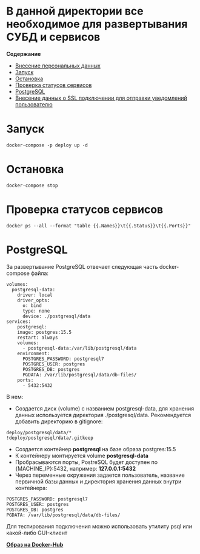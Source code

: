 # В данной директории все необходимое для развертывания СУБД и сервисов

**Содержание**

- [Внесение персональных данных](https://github.com/maaaaQ/EvoFP/tree/developer/services/notification-service#api-%D1%81%D0%B5%D1%80%D0%B2%D0%B8%D1%81%D0%B0-%D0%BE%D1%82%D0%BF%D1%80%D0%B0%D0%B2%D0%BA%D0%B8-email-%D0%BE-%D1%81%D0%BE%D0%B7%D0%B4%D0%B0%D0%BD%D0%B8%D0%B8-%D0%BF%D0%BE%D0%BB%D1%8C%D0%B7%D0%BE%D0%B2%D0%B0%D1%82%D0%B5%D0%BB%D1%8F%D0%B7%D0%B0%D0%B4%D0%B0%D1%87%D0%B8%D0%BA%D0%BE%D0%BC%D0%BC%D0%B5%D0%BD%D1%82%D0%B0%D1%80%D0%B8%D1%8F-%D0%BA-%D0%B7%D0%B0%D0%B4%D0%B0%D1%87%D0%B5)
- [Запуск](https://github.com/maaaaQ/EvoFP/tree/developer/deploy#запуск)
- [Остановка](https://github.com/maaaaQ/EvoFP/tree/developer/deploy#остановка)
- [Проверка статусов сервисов](https://github.com/maaaaQ/EvoFP/tree/developer/deploy#%D0%BF%D1%80%D0%BE%D0%B2%D0%B5%D1%80%D0%BA%D0%B0-%D1%81%D1%82%D0%B0%D1%82%D1%83%D1%81%D0%BE%D0%B2-%D1%81%D0%B5%D1%80%D0%B2%D0%B8%D1%81%D0%BE%D0%B2)
- [PostgreSQL](https://github.com/maaaaQ/EvoFP/tree/developer/deploy#postgresql)
- [Внесение данных о SSL подключении для отправки уведомлений пользователю](https://github.com/maaaaQ/EvoFP/blob/developer/services/notification-service/README.md#api-%D1%81%D0%B5%D1%80%D0%B2%D0%B8%D1%81%D0%B0-%D0%BE%D1%82%D0%BF%D1%80%D0%B0%D0%B2%D0%BA%D0%B8-email-%D0%BE-%D1%81%D0%BE%D0%B7%D0%B4%D0%B0%D0%BD%D0%B8%D0%B8-%D0%BF%D0%BE%D0%BB%D1%8C%D0%B7%D0%BE%D0%B2%D0%B0%D1%82%D0%B5%D0%BB%D1%8F%D0%B7%D0%B0%D0%B4%D0%B0%D1%87%D0%B8%D0%BA%D0%BE%D0%BC%D0%BC%D0%B5%D0%BD%D1%82%D0%B0%D1%80%D0%B8%D1%8F-%D0%BA-%D0%B7%D0%B0%D0%B4%D0%B0%D1%87%D0%B5)

# Запуск

```
docker-compose -p deploy up -d
```

# Остановка

```
docker-compose stop
```

# Проверка статусов сервисов

```
docker ps --all --format "table {{.Names}}\t{{.Status}}\t{{.Ports}}"
```

# PostgreSQL

За развертывание PostgreSQL отвечает следующая часть docker-compose файла:

```
volumes:
  postgresql-data:
    driver: local
    driver_opts:
      o: bind
      type: none
      device: ./postgresql/data
services:
	postgresql:
    image: postgres:15.5
    restart: always
    volumes:
      - postgresql-data:/var/lib/postgresql/data
    environment:
      POSTGRES_PASSWORD: postgresql7
      POSTGRES_USER: postgres
      POSTGRES_DB: postgres
      PGDATA: /var/lib/postgresql/data/db-files/
    ports:
      - 5432:5432

```

В нем:

- Создается диск (volume) с названием postgresql-data, для хранения данных используется директория ./postgresql/data. Рекомендуется добавить директорию в gitignore:

```
deploy/postgresql/data/*
!deploy/postgresql/data/.gitkeep
```

- Создается контейнер **postgresql** на базе образа postgres:15.5
- К контейнеру монтируется volume **postgresql-data**
- Пробрасываются порты, PostreSQL будет доступен по {MACHINE_IP}:5432, например: **127.0.0.1:5432**
- Через переменные окружения задается пользователь, название первичной базы данных и директория хранения данных внутри контейнера:

```
POSTGRES_PASSWORD: postgresql7
POSTGRES_USER: postgres
POSTGRES_DB: postgres
PGDATA: /var/lib/postgresql/data/db-files/
```

Для тестирования подключения можно использовать утилиту psql или какой-либо GUI-клиент

**[Образ на Docker-Hub](https://hub.docker.com/_/postgres)**
